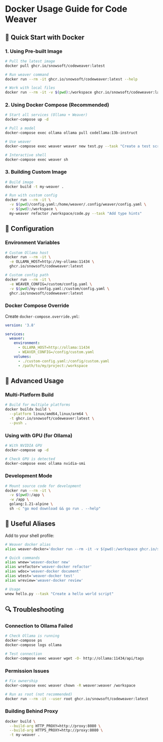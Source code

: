 # Docker Usage Guide for Code Weaver

## 🐳 Quick Start with Docker

### 1. Using Pre-built Image

```bash
# Pull the latest image
docker pull ghcr.io/snowsoft/codeweaver:latest

# Run weaver command
docker run --rm -it ghcr.io/snowsoft/codeweaver:latest --help

# Work with local files
docker run --rm -it -v $(pwd):/workspace ghcr.io/snowsoft/codeweaver:latest new hello.py --task "Create hello world"
```

### 2. Using Docker Compose (Recommended)

```bash
# Start all services (Ollama + Weaver)
docker-compose up -d

# Pull a model
docker-compose exec ollama ollama pull codellama:13b-instruct

# Use weaver
docker-compose exec weaver weaver new test.py --task "Create a test script"

# Interactive shell
docker-compose exec weaver sh
```

### 3. Building Custom Image

```bash
# Build image
docker build -t my-weaver .

# Run with custom config
docker run --rm -it \
  -v $(pwd)/config.yaml:/home/weaver/.config/weaver/config.yaml \
  -v $(pwd):/workspace \
  my-weaver refactor /workspace/code.py --task "Add type hints"
```

## 🔧 Configuration

### Environment Variables

```bash
# Custom Ollama host
docker run --rm -it \
  -e OLLAMA_HOST=http://my-ollama:11434 \
  ghcr.io/snowsoft/codeweaver:latest

# Custom config path
docker run --rm -it \
  -e WEAVER_CONFIG=/custom/config.yaml \
  -v $(pwd)/my-config.yaml:/custom/config.yaml \
  ghcr.io/snowsoft/codeweaver:latest
```

### Docker Compose Override

Create `docker-compose.override.yml`:

```yaml
version: '3.8'

services:
  weaver:
    environment:
      - OLLAMA_HOST=http://ollama:11434
      - WEAVER_CONFIG=/config/custom.yaml
    volumes:
      - ./custom-config.yaml:/config/custom.yaml
      - /path/to/my/project:/workspace
```

## 🚀 Advanced Usage

### Multi-Platform Build

```bash
# Build for multiple platforms
docker buildx build \
  --platform linux/amd64,linux/arm64 \
  -t ghcr.io/snowsoft/codeweaver:latest \
  --push .
```

### Using with GPU (for Ollama)

```bash
# With NVIDIA GPU
docker-compose up -d

# Check GPU is detected
docker-compose exec ollama nvidia-smi
```

### Development Mode

```bash
# Mount source code for development
docker run --rm -it \
  -v $(pwd):/app \
  -w /app \
  golang:1.21-alpine \
  sh -c "go mod download && go run . --help"
```

## 📝 Useful Aliases

Add to your shell profile:

```bash
# Weaver docker alias
alias weaver-docker='docker run --rm -it -v $(pwd):/workspace ghcr.io/snowsoft/codeweaver:latest'

# Quick commands
alias wnew='weaver-docker new'
alias wrefactor='weaver-docker refactor'
alias wdoc='weaver-docker document'
alias wtest='weaver-docker test'
alias wreview='weaver-docker review'

# Usage
wnew hello.py --task "Create a hello world script"
```

## 🔍 Troubleshooting

### Connection to Ollama Failed

```bash
# Check Ollama is running
docker-compose ps
docker-compose logs ollama

# Test connection
docker-compose exec weaver wget -O- http://ollama:11434/api/tags
```

### Permission Issues

```bash
# Fix ownership
docker-compose exec weaver chown -R weaver:weaver /workspace

# Run as root (not recommended)
docker run --rm -it --user root ghcr.io/snowsoft/codeweaver:latest
```

### Building Behind Proxy

```bash
docker build \
  --build-arg HTTP_PROXY=http://proxy:8080 \
  --build-arg HTTPS_PROXY=http://proxy:8080 \
  -t my-weaver .
```